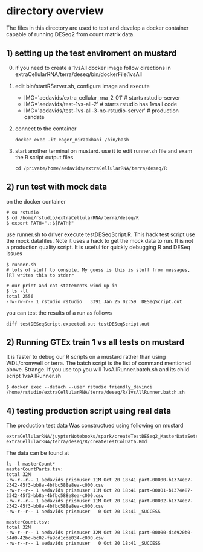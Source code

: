 # directory overview

The files in this directory are used to test and develop a docker container capable of running DESeq2 from count matrix data.

## 1) setting up the test enviroment on mustard
0. if you need to create a 1vsAll docker image
   follow directions in extraCellularRNA/terra/deseq/bin/dockerFile.1vsAll

1. edit bin/startRServer.sh, configure image and execute
   * IMG='aedavids/extra_cellular_rna_2_01' # starts rstudio-server
   * IMG='aedavids/test-1vs-all-2' # starts rstudio has 1vsall code 
   * IMG='aedavids/test-1vs-all-3-no-rstudio-server' # production candate
2. connect to the container
   ```
   docker exec -it eager_mirzakhani /bin/bash
   ```
3. start another terminal on mustard. use it to edit runner.sh file and exam the R script output files
   ```
   cd /private/home/aedavids/extraCellularRNA/terra/deseq/R
   ```

## 2) run test with mock data
on the docker container
   ```
   # su rstudio
   $ cd /home/rstudio/extraCellularRNA/terra/deseq/R
   $ export PATH=".:${PATH}"
   ```

use runner.sh to driver execute testDESeqScript.R. This hack test script use the mock datafiles.
Note it uses a hack to get the mock data to run. It is not a production quality script.
It is useful for quickly debugging R and DESeq issues

```
$ runner.sh
# lots of stuff to console. My guess is this is stuff from messages, [R] writes this to stderr

# our print and cat statements wind up in 
$ ls -lt
total 2556
-rw-rw-r-- 1 rstudio rstudio   3391 Jan 25 02:59  DESeqScript.out
```

you can test the results of a run as follows

```
diff testDESeqScript.expected.out testDESeqScript.out
```

## 2) Running GTEx train 1 vs all tests on mustard
It is faster to debug our R scripts on a mustard rather than using WDL/cromwell or terra. The batch script is the list of command mentioned above. Strange. If you use top you will 1vsAllRunner.batch.sh and its child script 1vsAllRunner.sh
```
$ docker exec --detach --user rstudio friendly_davinci /home/rstudio/extraCellularRNA/terra/deseq/R/1vsAllRunner.batch.sh
```

## 4) testing production script using real data
The production test data Was constructued using following on mustard

```
extraCellularRNA/juypterNotebooks/spark/createTestDESeq2_MasterDataSets.ipynb
extraCellularRNA/terra/deseq/R/createTestColData.Rmd
```

The data can be found at

```
ls -l masterCount*
masterCountParts.tsv:
total 32M
-rw-r--r-- 1 aedavids prismuser 11M Oct 20 18:41 part-00000-b1374e87-2342-45f3-bb8a-4bfbc588e8ea-c000.csv
-rw-r--r-- 1 aedavids prismuser 11M Oct 20 18:41 part-00001-b1374e87-2342-45f3-bb8a-4bfbc588e8ea-c000.csv
-rw-r--r-- 1 aedavids prismuser 11M Oct 20 18:41 part-00002-b1374e87-2342-45f3-bb8a-4bfbc588e8ea-c000.csv
-rw-r--r-- 1 aedavids prismuser   0 Oct 20 18:41 _SUCCESS

masterCount.tsv:
total 32M
-rw-r--r-- 1 aedavids prismuser 32M Oct 20 18:41 part-00000-d4d920b0-54d0-42bc-bc02-fa9cd1cde034-c000.csv
-rw-r--r-- 1 aedavids prismuser   0 Oct 20 18:41 _SUCCESS
```



